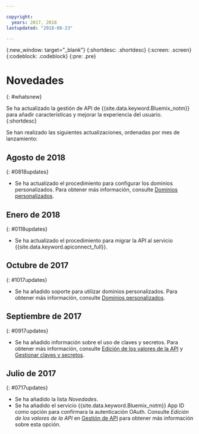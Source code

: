 ```yaml
---

copyright:
  years: 2017, 2018
lastupdated: "2018-08-23"

---
```



{:new_window: target="_blank"}
{:shortdesc: .shortdesc}
{:screen: .screen}
{:codeblock: .codeblock}
{:pre: .pre}

# Novedades
{: #whatsnew}

Se ha actualizado la gestión de API de {{site.data.keyword.Bluemix_notm}} para añadir características y mejorar la experiencia del usuario.
{:shortdesc}

Se han realizado las siguientes actualizaciones, ordenadas por mes de lanzamiento:

## Agosto de 2018
{: #0818updates}
* Se ha actualizado el procedimiento para configurar los dominios personalizados. Para obtener más información, consulte [Dominios personalizados](manage_apis.html#custom_domains).

## Enero de 2018
{: #0118updates}

* Se ha actualizado el procedimiento para migrar la API al servicio {{site.data.keyword.apiconnect_full}}.

## Octubre de 2017
{: #1017updates}

* Se ha añadido soporte para utilizar dominios personalizados. Para obtener más información, consulte [Dominios personalizados](manage_apis.html#custom_domains).

## Septiembre de 2017
{: #0917updates}

* Se ha añadido información sobre el uso de claves y secretos. Para obtener más información, consulte [Edición de los valores de la API](manage_apis.html#settings_apis) y [Gestionar claves y secretos](keys_secrets.html). 

## Julio de 2017
{: #0717updates}

* Se ha añadido la lista *Novedades*.
* Se ha añadido el servicio {{site.data.keyword.Bluemix_notm}} App ID como opción para confirmara la autenticación OAuth. Consulte *Edición de los valores de la API* en [Gestión de API](manage_apis.html) para obtener más información sobre esta opción.
